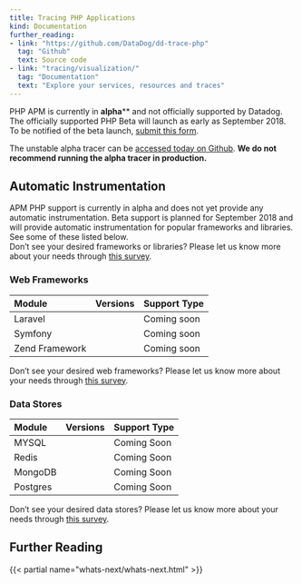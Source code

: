 ```yaml
---
title: Tracing PHP Applications
kind: Documentation
further_reading:
- link: "https://github.com/DataDog/dd-trace-php"
  tag: "Github"
  text: Source code
- link: "tracing/visualization/"
  tag: "Documentation"
  text: "Explore your services, resources and traces"
---
```


PHP APM is currently in **alpha**** and not officially supported by Datadog. The officially supported PHP Beta will launch as early as September 2018.  To be notified of the beta launch, [submit this form][1].

The unstable alpha tracer can be [accessed today on Github][2].
**We do not recommend running the alpha tracer in production.**

## Automatic Instrumentation

APM PHP support is currently in alpha and does not yet provide any automatic instrumentation.  Beta support is planned for September 2018 and will provide automatic instrumentation for popular frameworks and libraries.  See some of these listed below.  
Don’t see your desired frameworks or libraries? Please let us know more about your needs through [this survey][1].

### Web Frameworks

| Module         | Versions    | Support Type    |
| :-----------   | :---------- | :-------------- |
| Laravel        |             | Coming soon     |
| Symfony        |             | Coming soon     |
| Zend Framework |             | Coming soon     |

Don’t see your desired web frameworks? Please let us know more about your needs through [this survey][1].

### Data Stores

| Module     | Versions    | Support Type |
| :----------| :---------- | :----------- |
| MYSQL      |             | Coming Soon  |
| Redis      |             | Coming Soon  |
| MongoDB    |             | Coming Soon  |
| Postgres   |             | Coming Soon  |

Don’t see your desired data stores? Please let us know more about your needs through [this survey][1].


## Further Reading

{{< partial name="whats-next/whats-next.html" >}}

[1]: https://goo.gl/forms/rKjH2J6nJ585KXri2
[2]: https://github.com/DataDog/dd-trace-php